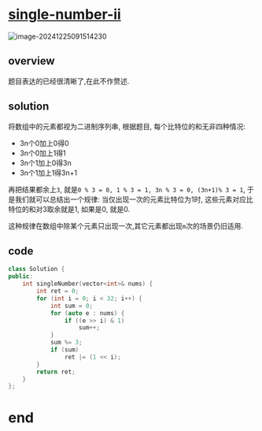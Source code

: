 # [single-number-ii](https://leetcode.cn/problems/single-number-ii)

 ![image-20241225091514230](https://md-wind.oss-cn-nanjing.aliyuncs.com/md/20241225091514439.png)

## overview

题目表达的已经很清晰了,在此不作赘述.

## solution

将数组中的元素都视为二进制序列串, 根据题目, 每个比特位的和无非四种情况:

- 3n个0加上0得0
- 3n个0加上1得1
- 3n个1加上0得3n
- 3n个1加上1得3n+1

再把结果都余上`3`, 就是`0 % 3 = 0, 1 % 3 = 1, 3n % 3 = 0, (3n+1)% 3 = 1`, 于是我们就可以总结出一个规律: 当仅出现一次的元素比特位为1时, 这些元素对应比特位的和对3取余就是1, 如果是0, 就是0.

这种规律在数组中除某个元素只出现一次,其它元素都出现`m`次的场景仍旧适用.

## code

```cpp
class Solution {
public:
    int singleNumber(vector<int>& nums) {
        int ret = 0;
        for (int i = 0; i < 32; i++) {
            int sum = 0;
            for (auto e : nums) {
                if ((e >> i) & 1)
                    sum++;
            }
            sum %= 3;
            if (sum)
                ret |= (1 << i);
        }
        return ret;
    }
};
```

# end